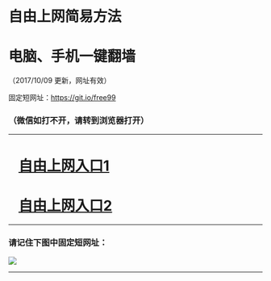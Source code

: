 ﻿# 自由上网简易方法

# 电脑、手机一键翻墙

（2017/10/09 更新，网址有效）

固定短网址：https://git.io/free99

### （微信如打不开，请转到浏览器打开）


***





# &nbsp;&nbsp; <a href="http://ft2294927821.fwq-tz-1001.info/fwqtz01.html?t=100900124164 " target="_blank">自由上网入口1</a>
# &nbsp;&nbsp; <a href="http://ft597332594.fwq-tz-1002.info/fwqtz02.html?t=100900126710 " target="_blank">自由上网入口2</a>
***

### 请记住下图中固定短网址：

<img src="https://s3-us-west-2.amazonaws.com/fwq-1001/yjfq-20170905okok.png" /> 


***

